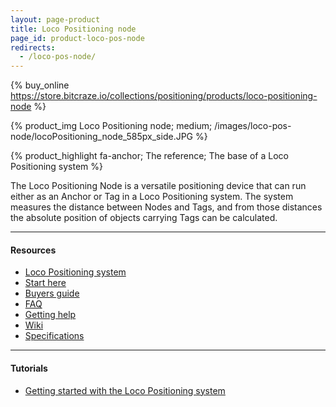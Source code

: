 ```yaml
---
layout: page-product
title: Loco Positioning node
page_id: product-loco-pos-node
redirects:
  - /loco-pos-node/
---
```


{% buy_online https://store.bitcraze.io/collections/positioning/products/loco-positioning-node %}

{% product_img Loco Positioning node; medium;
/images/loco-pos-node/locoPositioning_node_585px_side.JPG
%}

{% product_highlight
fa-anchor;
The reference;
The base of a Loco Positioning system
%}

The Loco Positioning Node is a versatile positioning device that can run either
as an Anchor or Tag in a Loco Positioning system. The system measures
the distance between Nodes and Tags, and from those distances the
absolute position of objects carrying Tags can be calculated.

---

#### Resources

- [Loco Positioning system](/products/loco-positioning-system/)
- [Start here](/tutorials/start/)
- [Buyers guide](/buy/buyers-guide/)
- [FAQ](/support/f-a-q/)
- [Getting help](/support/getting-help/)
- [Wiki](https://wiki.bitcraze.io/projects:lps:node)
- [Specifications](https://store.bitcraze.io/collections/positioning/products/loco-positioning-node)

---

#### Tutorials

* [Getting started with the Loco Positioning system](/tutorials/getting-started-with-loco-positioning-system/)
